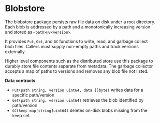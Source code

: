 # Blobstore

The blobstore package persists raw file data on disk under a root directory. Each blob is addressed by a path and a monotonically increasing version and stored as `<path>@v<version>`.

It provides `Put`, `Get`, and `GC` functions to write, read, and garbage collect blob files. Callers must supply non-empty paths and track versions externally.

Higher level components such as the distributed store use this package to durably store file contents separate from metadata. The garbage collector accepts a map of paths to versions and removes any blob file not listed.

**Data contracts**

- `Put(path string, version uint64, data []byte)` writes data for a specific path/version.
- `Get(path string, version uint64)` retrieves the blob identified by path/version.
- `GC(keep map[string]uint64)` deletes on-disk blobs missing from the keep set.
